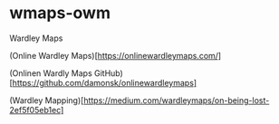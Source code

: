 # wmaps-owm
Wardley Maps

(Online Wardley Maps)[https://onlinewardleymaps.com/]

(Onlinen Wardly Maps GitHub)[https://github.com/damonsk/onlinewardleymaps]

(Wardley Mapping)[https://medium.com/wardleymaps/on-being-lost-2ef5f05eb1ec]


